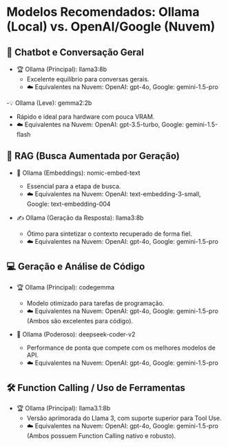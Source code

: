 # Modelos Recomendados: Ollama (Local) vs. OpenAI/Google (Nuvem)

## 💬 Chatbot e Conversação Geral
- 🏆 Ollama (Principal): llama3:8b
  - Excelente equilíbrio para conversas gerais.
  - ☁️ Equivalentes na Nuvem: OpenAI: gpt-4o, Google: gemini-1.5-pro

-💡 Ollama (Leve): gemma2:2b
  - Rápido e ideal para hardware com pouca VRAM.
  - ☁️ Equivalentes na Nuvem: OpenAI: gpt-3.5-turbo, Google: gemini-1.5-flash

## 📄 RAG (Busca Aumentada por Geração)
- 🧠 Ollama (Embeddings): nomic-embed-text
  - Essencial para a etapa de busca.
  - ☁️ Equivalentes na Nuvem: OpenAI: text-embedding-3-small, Google: text-embedding-004

- ✍️ Ollama (Geração da Resposta): llama3:8b
  - Ótimo para sintetizar o contexto recuperado de forma fiel.
  - ☁️ Equivalentes na Nuvem: OpenAI: gpt-4o, Google: gemini-1.5-pro

## 💻 Geração e Análise de Código
- 🏆 Ollama (Principal): codegemma
  - Modelo otimizado para tarefas de programação.
  - ☁️ Equivalentes na Nuvem: OpenAI: gpt-4o, Google: gemini-1.5-pro (Ambos são excelentes para código).

- 🚀 Ollama (Poderoso): deepseek-coder-v2
  - Performance de ponta que compete com os melhores modelos de API.
  - ☁️ Equivalentes na Nuvem: OpenAI: gpt-4o, Google: gemini-1.5-pro

## 🛠️ Function Calling / Uso de Ferramentas
- 🏆 Ollama (Principal): llama3.1:8b
  - Versão aprimorada do Llama 3, com suporte superior para Tool Use.
  - ☁️ Equivalentes na Nuvem: OpenAI: gpt-4o, Google: gemini-1.5-pro (Ambos possuem Function Calling nativo e robusto).
